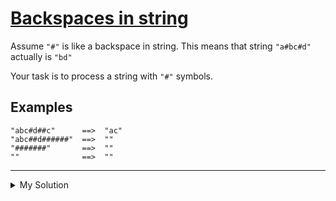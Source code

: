 # [Backspaces in string](https://www.codewars.com/kata/526571aae218b8ee490006f4)

Assume `"#"` is like a backspace in string. This means that string `"a#bc#d"` actually is `"bd"`

Your task is to process a string with `"#"` symbols.

## Examples

    "abc#d##c"      ==>  "ac"
    "abc##d######"  ==>  ""
    "#######"       ==>  ""
    ""              ==>  ""

---

<details><summary>My Solution</summary>

```js
function cleanString(s) {
  let result = []
  for (let i = 0; i < s.length; i++) {
    s[i] === '#' ? result.pop() : result.push(s[i])
  }

  return result.join('')
}
```

</details>
